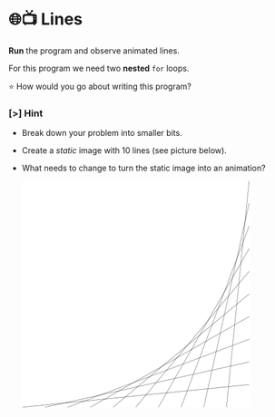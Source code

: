 # 🌐📺 Lines

**Run** the program and observe animated lines.

For this program we need two **nested** `for` loops.

⭐ How would you go about writing this program?

### [>] Hint

- Break down your problem into smaller bits.
- Create a _static_ image with 10 lines (see picture below).
- What needs to change to turn the static image into an animation?

  ![Static lines](img/10-lines.svg)
